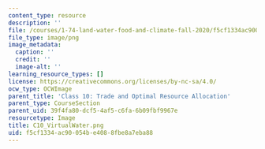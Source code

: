 ```yaml
---
content_type: resource
description: ''
file: /courses/1-74-land-water-food-and-climate-fall-2020/f5cf1334ac90054be4088fbe8a7eba88_C10_VirtualWater.png
file_type: image/png
image_metadata:
  caption: ''
  credit: ''
  image-alt: ''
learning_resource_types: []
license: https://creativecommons.org/licenses/by-nc-sa/4.0/
ocw_type: OCWImage
parent_title: 'Class 10: Trade and Optimal Resource Allocation'
parent_type: CourseSection
parent_uid: 39f4fa80-dcf5-4af5-c6fa-6b09fbf9967e
resourcetype: Image
title: C10_VirtualWater.png
uid: f5cf1334-ac90-054b-e408-8fbe8a7eba88
---
```

